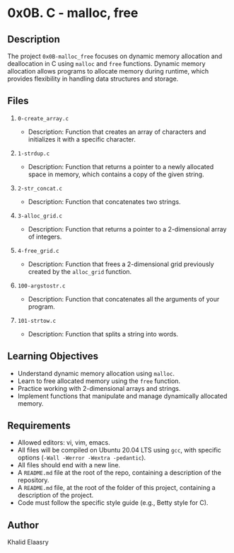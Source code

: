 # 0x0B. C - malloc, free

## Description

The project `0x0B-malloc_free` focuses on dynamic memory allocation and deallocation in C using `malloc` and `free` functions. Dynamic memory allocation allows programs to allocate memory during runtime, which provides flexibility in handling data structures and storage.

## Files

1. `0-create_array.c`
   - Description: Function that creates an array of characters and initializes it with a specific character.

2. `1-strdup.c`
   - Description: Function that returns a pointer to a newly allocated space in memory, which contains a copy of the given string.

3. `2-str_concat.c`
   - Description: Function that concatenates two strings.

4. `3-alloc_grid.c`
   - Description: Function that returns a pointer to a 2-dimensional array of integers.

5. `4-free_grid.c`
   - Description: Function that frees a 2-dimensional grid previously created by the `alloc_grid` function.

6. `100-argstostr.c`
   - Description: Function that concatenates all the arguments of your program.

7. `101-strtow.c`
   - Description: Function that splits a string into words.

## Learning Objectives

- Understand dynamic memory allocation using `malloc`.
- Learn to free allocated memory using the `free` function.
- Practice working with 2-dimensional arrays and strings.
- Implement functions that manipulate and manage dynamically allocated memory.

## Requirements

- Allowed editors: vi, vim, emacs.
- All files will be compiled on Ubuntu 20.04 LTS using `gcc`, with specific options (`-Wall -Werror -Wextra -pedantic`).
- All files should end with a new line.
- A `README.md` file at the root of the repo, containing a description of the repository.
- A `README.md` file, at the root of the folder of this project, containing a description of the project.
- Code must follow the specific style guide (e.g., Betty style for C).

## Author

Khalid Elaasry
